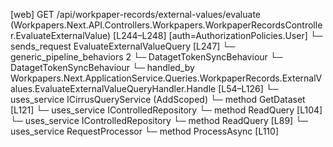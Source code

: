 [web] GET /api/workpaper-records/external-values/evaluate  (Workpapers.Next.API.Controllers.Workpapers.WorkpaperRecordsController.EvaluateExternalValue)  [L244–L248] [auth=AuthorizationPolicies.User]
  └─ sends_request EvaluateExternalValueQuery [L247]
    └─ generic_pipeline_behaviors 2
      └─ DatagetTokenSyncBehaviour
      └─ DatagetTokenSyncBehaviour
    └─ handled_by Workpapers.Next.ApplicationService.Queries.WorkpaperRecords.ExternalValues.EvaluateExternalValueQueryHandler.Handle [L54–L126]
      └─ uses_service ICirrusQueryService (AddScoped)
        └─ method GetDataset [L121]
      └─ uses_service IControlledRepository<Binder>
        └─ method ReadQuery [L104]
      └─ uses_service IControlledRepository<Worksheet>
        └─ method ReadQuery [L89]
      └─ uses_service RequestProcessor
        └─ method ProcessAsync [L110]

